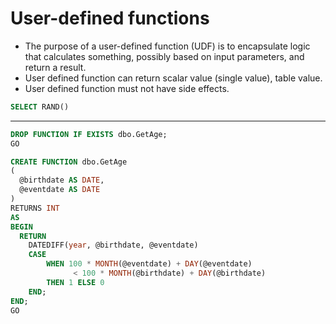 # User-defined functions

* The purpose of a user-defined function (UDF) is to encapsulate logic that calculates something, possibly based on input parameters, and return a result.
* User defined function can return scalar value (single value), table value.
* User defined function must not have side effects.

```sql
SELECT RAND()
```

---

```sql
DROP FUNCTION IF EXISTS dbo.GetAge;
GO

CREATE FUNCTION dbo.GetAge
(
  @birthdate AS DATE,
  @eventdate AS DATE
)
RETURNS INT
AS
BEGIN
  RETURN
    DATEDIFF(year, @birthdate, @eventdate)
    CASE 
        WHEN 100 * MONTH(@eventdate) + DAY(@eventdate)
              < 100 * MONTH(@birthdate) + DAY(@birthdate)
        THEN 1 ELSE 0
    END;
END;
GO
```
